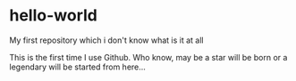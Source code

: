 # hello-world
My first repository which i don't know what is it at all

This is the first time I use Github. Who know, may be a star will be born or a legendary will be started from here...
